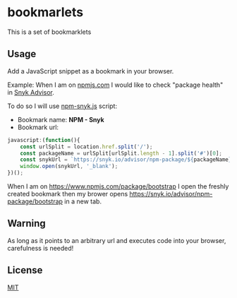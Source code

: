 # bookmarlets

This is a set of bookmarklets

## Usage

Add a JavaScript snippet as a bookmark in your browser.

Example: When I am on [npmjs.com](https://www.npmjs.com/) I would like to check "package health" in [Snyk Advisor](https://snyk.io/advisor/).

To do so I will use [npm-snyk.js](npm-snyk.js) script: 
- Bookmark name: **NPM - Snyk**  
- Bookmark url:
```javascript
javascript:(function(){
    const urlSplit = location.href.split('/');
    const packageName = urlSplit[urlSplit.length - 1].split('#')[0];
    const snykUrl = `https://snyk.io/advisor/npm-package/${packageName}`;
    window.open(snykUrl, '_blank');
})();
```

When I am on https://www.npmjs.com/package/bootstrap I open the freshly created bookmark then my brower opens https://snyk.io/advisor/npm-package/bootstrap in a new tab.

## Warning

As long as it points to an arbitrary url and executes code into your browser, carefulness is needed!

## License

[MIT](https://choosealicense.com/licenses/mit/)